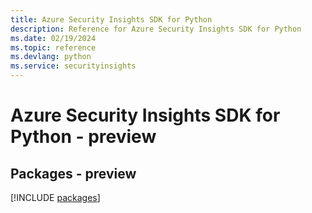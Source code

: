```yaml
---
title: Azure Security Insights SDK for Python
description: Reference for Azure Security Insights SDK for Python
ms.date: 02/19/2024
ms.topic: reference
ms.devlang: python
ms.service: securityinsights
---
```

# Azure Security Insights SDK for Python - preview
## Packages - preview
[!INCLUDE [packages](security-insights-index.md)]